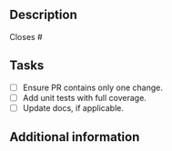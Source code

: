 ## Description
<!--
Provide a description of the change in this PR.
If the change contains more than one change, consider splitting the PR.
-->

<!--
Append issue number after `#` if this PR closes an issue, 
otherwise remove this in the PR.
-->
Closes #

## Tasks
<!-- Place `x` inside the `[ ]` (e.g. `[x]`) to mark the task as complete. -->
- [ ] Ensure PR contains only one change.
- [ ] Add unit tests with full coverage.
- [ ] Update docs, if applicable.

## Additional information
<!--
Include any additional information, references, or notes for the reviewers, if needed.
Remove this section if empty.
-->